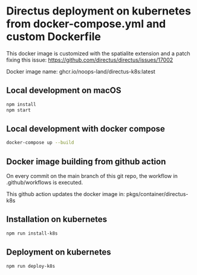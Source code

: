 
# Directus deployment on kubernetes from docker-compose.yml and custom Dockerfile

This docker image is customized with the spatialite extension and a patch fixing this issue:
https://github.com/directus/directus/issues/17002

Docker image name:
ghcr.io/noops-land/directus-k8s:latest

## Local development on macOS

```sh
npm install
npm start
```

## Local development with docker compose

```sh
docker-compose up --build
```

## Docker image building from github action

On every commit on the main branch of this git repo, the workflow in .github/workflows is executed.

This github action updates the docker image in:
pkgs/container/directus-k8s

## Installation on kubernetes
```sh
npm run install-k8s
```

## Deployment on kubernetes
```sh
npm run deploy-k8s
```
